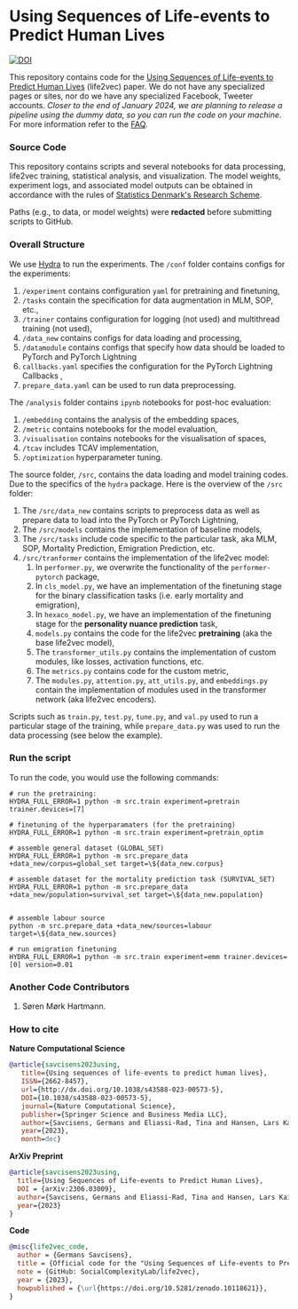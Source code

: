 # Using Sequences of Life-events to Predict Human Lives

[![DOI](https://zenodo.org/badge/doi/10.5281/zenodo.10118620.svg)](https://zenodo.org/doi/10.5281/zenodo.10118620)

This repository contains code for the [Using Sequences of Life-events to Predict Human Lives](https://doi.org/10.21203/rs.3.rs-2975478/v1) (life2vec) paper.
We do not have any specialized pages or sites, nor do we have any specialized Facebook, Tweeter accounts.
*Closer to the end of January 2024, we are planning to release a pipeline using the dummy data, so you can run the code on your machine*.
For more information refer to the [FAQ](https://github.com/SocialComplexityLab/life2vec/wiki/FAQ).


### Source Code

This repository contains scripts and several notebooks for data processing, life2vec training, statistical analysis, and visualization. The model weights, experiment logs, and associated model outputs can be obtained in accordance with the rules of [Statistics Denmark's Research Scheme](https://www.dst.dk/en/TilSalg/Forskningsservice/Dataadgang).

Paths (e.g., to data, or model weights) were **redacted** before submitting scripts to GitHub.

### Overall Structure

We use [Hydra](https://hydra.cc/docs/intro/) to run the experiments. The `/conf` folder contains configs for the experiments:
1. `/experiment` contains configuration `yaml` for pretraining and finetuning,
2. `/tasks` contain the specification for data augmentation in MLM, SOP, etc.,
3. `/trainer` contains configuration for logging (not used) and multithread training (not used),
4. `/data_new` contains configs for data loading and processing,
5. `/datamodule` contains configs that specify how data should be loaded to PyTorch and PyTorch Lightning
6. `callbacks.yaml` specifies the configuration for the PyTorch Lightning Callbacks ,
7. `prepare_data.yaml` can be used to run data preprocessing.

The `/analysis` folder contains `ipynb` notebooks for post-hoc evaluation:
1. `/embedding` contains the analysis of the embedding spaces,
2. `/metric` contains notebooks for the model evaluation,
3. `/visualisation` contains notebooks for the visualisation of spaces,
4. `/tcav` includes TCAV implementation,
5. `/optimization` hyperparameter tuning.

The source folder, `/src`, contains the data loading and model training codes. Due to the specifics of the `hydra` package. Here is the overview of the `/src` folder:
1. The `/src/data_new` contains scripts to preprocess data as well as prepare data to load into the PyTorch or PyTorch Lightning,
2. The `/src/models` contains the implementation of baseline models,
3. The `/src/tasks` include code specific to the particular task, aka MLM, SOP, Mortality Prediction, Emigration Prediction, etc.
4. `/src/tranformer` contains the implementation of the life2vec model:
      1. In `performer.py`, we overwrite the functionality of the `performer-pytorch` package,
      2. In `cls_model.py`, we have an implementation of the finetuning stage for the binary classification tasks (i.e. early mortality and emigration),
      3. In `hexaco_model.py`, we have an implementation of the finetuning stage for the **personality nuance prediction** task,
      4. `models.py` contains the code for the life2vec **pretraining** (aka the base life2vec model),
      5. The `transformer_utils.py` contains the implementation of custom modules, like losses, activation functions, etc.
      6. The `metrics.py` contains code for the custom metric,
      7. The `modules.py`, `attention.py`, `att_utils.py`, and `embeddings.py` contain the implementation of modules used in the transformer network (aka life2vec encoders).

Scripts such as `train.py`, `test.py`, `tune.py`, and `val.py` used to run a particular stage of the training, while `prepare_data.py` was used to run the data processing (see below the example).


### Run the script
To run the code, you would use the following commands:

```
# run the pretraining:
HYDRA_FULL_ERROR=1 python -m src.train experiment=pretrain trainer.devices=[7]

# finetuning of the hyperparamaters (for the pretraining)
HYDRA_FULL_ERROR=1 python -m src.train experiment=pretrain_optim

# assemble general dataset (GLOBAL_SET)
HYDRA_FULL_ERROR=1 python -m src.prepare_data +data_new/corpus=global_set target=\${data_new.corpus}

# assemble dataset for the mortality prediction task (SURVIVAL_SET)
HYDRA_FULL_ERROR=1 python -m src.prepare_data +data_new/population=survival_set target=\${data_new.population}


# assemble labour source
python -m src.prepare_data +data_new/sources=labour target=\${data_new.sources}

# run emigration finetuning
HYDRA_FULL_ERROR=1 python -m src.train experiment=emm trainer.devices=[0] version=0.01
```

### Another Code Contributors
1. Søren Mørk Hartmann.

### How to cite

**Nature Computational Science**
```bibtex
@article{savcisens2023using,
   title={Using sequences of life-events to predict human lives},
   ISSN={2662-8457},
   url={http://dx.doi.org/10.1038/s43588-023-00573-5},
   DOI={10.1038/s43588-023-00573-5},
   journal={Nature Computational Science},
   publisher={Springer Science and Business Media LLC},
   author={Savcisens, Germans and Eliassi-Rad, Tina and Hansen, Lars Kai and Mortensen, Laust Hvas and Lilleholt, Lau and Rogers, Anna and Zettler, Ingo and Lehmann, Sune},
   year={2023},
   month=dec}
```

**ArXiv Preprint**
```bibtex
@article{savcisens2023using,
  title={Using Sequences of Life-events to Predict Human Lives},
  DOI = {arXiv:2306.03009},
  author={Savcisens, Germans and Eliassi-Rad, Tina and Hansen, Lars Kai and Mortensen, Laust and Lilleholt, Lau and Rogers, Anna and Zettler, Ingo and Lehmann, Sune},
  year={2023}
}
```
**Code**
```bibtex
@misc{life2vec_code,
  author = {Germans Savcisens},
  title = {Official code for the "Using Sequences of Life-events to Predict Human Lives" paper},
  note = {GitHub: SocialComplexityLab/life2vec},
  year = {2023},
  howpublished = {\url{https://doi.org/10.5281/zenodo.10118621}},
}
```
